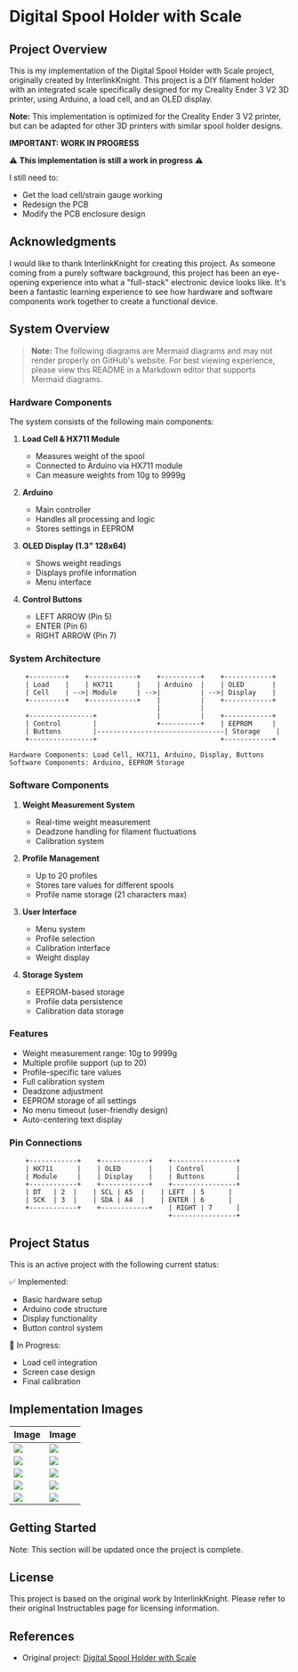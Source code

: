 # Digital Spool Holder with Scale

## Project Overview

This is my implementation of the Digital Spool Holder with Scale project, originally created by InterlinkKnight. This project is a DIY filament holder with an integrated scale specifically designed for my Creality Ender 3 V2 3D printer, using Arduino, a load cell, and an OLED display.

**Note:** This implementation is optimized for the Creality Ender 3 V2 printer, but can be adapted for other 3D printers with similar spool holder designs.

**IMPORTANT: WORK IN PROGRESS**

⚠️ **This implementation is still a work in progress** ⚠️

I still need to:
- Get the load cell/strain gauge working
- Redesign the PCB
- Modify the PCB enclosure design

## Acknowledgments

I would like to thank InterlinkKnight for creating this project. As someone coming from a purely software background, this project has been an eye-opening experience into what a "full-stack" electronic device looks like. It's been a fantastic learning experience to see how hardware and software components work together to create a functional device.

## System Overview

> **Note:** The following diagrams are Mermaid diagrams and may not render properly on GitHub's website. For best viewing experience, please view this README in a Markdown editor that supports Mermaid diagrams.

### Hardware Components

The system consists of the following main components:

1. **Load Cell & HX711 Module**
   - Measures weight of the spool
   - Connected to Arduino via HX711 module
   - Can measure weights from 10g to 9999g

2. **Arduino**
   - Main controller
   - Handles all processing and logic
   - Stores settings in EEPROM

3. **OLED Display (1.3" 128x64)**
   - Shows weight readings
   - Displays profile information
   - Menu interface

4. **Control Buttons**
   - LEFT ARROW (Pin 5)
   - ENTER (Pin 6)
   - RIGHT ARROW (Pin 7)

### System Architecture

```
    +---------+    +------------+    +----------+    +------------+
    | Load    |    | HX711      |    | Arduino  |    | OLED       |
    | Cell    | -->| Module     | -->|          | -->| Display    |
    +---------+    +------------+    |          |    +------------+
                                     |          |
    +----------------+               |          |    +------------+
    | Control        |               +----------+    | EEPROM     |
    | Buttons        |--------------------------------| Storage    |
    +----------------+                               +------------+

Hardware Components: Load Cell, HX711, Arduino, Display, Buttons
Software Components: Arduino, EEPROM Storage
```

### Software Components

1. **Weight Measurement System**
   - Real-time weight measurement
   - Deadzone handling for filament fluctuations
   - Calibration system

2. **Profile Management**
   - Up to 20 profiles
   - Stores tare values for different spools
   - Profile name storage (21 characters max)

3. **User Interface**
   - Menu system
   - Profile selection
   - Calibration interface
   - Weight display

4. **Storage System**
   - EEPROM-based storage
   - Profile data persistence
   - Calibration data storage

### Features

- Weight measurement range: 10g to 9999g
- Multiple profile support (up to 20)
- Profile-specific tare values
- Full calibration system
- Deadzone adjustment
- EEPROM storage of all settings
- No menu timeout (user-friendly design)
- Auto-centering text display

### Pin Connections

```
    +------------+    +------------+    +----------------+
    | HX711      |    | OLED       |    | Control        |
    | Module     |    | Display    |    | Buttons        |
    +------------+    +------------+    +----------------+
    | DT   | 2  |    | SCL | A5  |    | LEFT  | 5      |
    | SCK  | 3  |    | SDA | A4  |    | ENTER | 6      |
    +------------+    +------------+    | RIGHT | 7      |
                                        +----------------+
```

## Project Status

This is an active project with the following current status:

✅ Implemented:
- Basic hardware setup
- Arduino code structure
- Display functionality
- Button control system

🚧 In Progress:
- Load cell integration
- Screen case design
- Final calibration

## Implementation Images

| Image | Image |
|-------|-------|
| ![](my-implementation/images/20241009_202142.jpg) | ![](my-implementation/images/20241009_202158.jpg) |
| ![](my-implementation/images/20241009_213139.jpg) | ![](my-implementation/images/20250215_171216.jpg) |
| ![](my-implementation/images/20250215_171221.jpg) | ![](my-implementation/images/20250215_171231.jpg) |
| ![](my-implementation/images/20250215_180433.jpg) | ![](my-implementation/images/20250215_180447.jpg) |
| ![](my-implementation/images/20250331_184416.jpg) | ![](my-implementation/images/20250331_184433.jpg) |

## Getting Started

Note: This section will be updated once the project is complete.

## License

This project is based on the original work by InterlinkKnight. Please refer to their original Instructables page for licensing information.

## References

- Original project: [Digital Spool Holder with Scale](https://www.instructables.com/Digital-Spool-Holder-with-Scale/)
